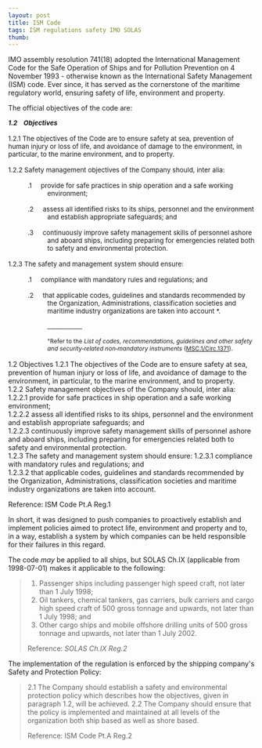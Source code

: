 ```yaml
---
layout: post
title: ISM Code
tags: ISM regulations safety IMO SOLAS
thumb: 
---
```


IMO assembly resolution 741(18) adopted the International Management Code for the Safe Operation of Ships and for Pollution Prevention on 4 November 1993 - otherwise known as the International Safety Management (ISM) code.  Ever since, it has served as the cornerstone of the maritime regulatory world, ensuring safety of life, environment and property.

The official objectives of the code are:
<div style="MARGIN-BOTTOM: 12pt; FONT-SIZE: 10pt; PADDING-LEFT: 0pt; MARGIN-TOP: 0pt; PADDING-RIGHT: 0pt">
         <strong>
            <em>1.2    Objectives</em>
         </strong>
      </div>
      <div style="MARGIN-BOTTOM: 12pt; FONT-SIZE: 10pt; PADDING-LEFT: 0pt; MARGIN-TOP: 0pt; PADDING-RIGHT: 0pt">1.2.1 The objectives of the Code are to ensure safety at sea, prevention of human injury or loss of life, and avoidance of damage to the environment, in particular, to the marine environment, and to property.</div>
      <div style="MARGIN-BOTTOM: 12pt; FONT-SIZE: 10pt; PADDING-LEFT: 0pt; MARGIN-TOP: 0pt; PADDING-RIGHT: 0pt">1.2.2 Safety management objectives of the Company should, inter alia:</div>
      <div style="MARGIN-BOTTOM: 12pt; FONT-SIZE: 10pt; PADDING-LEFT: 60pt; MARGIN-TOP: 0pt; PADDING-RIGHT: 0pt; TEXT-INDENT: -30pt">.1     provide for safe practices in ship operation and a safe working environment;</div>
      <div style="MARGIN-BOTTOM: 12pt; FONT-SIZE: 10pt; PADDING-LEFT: 60pt; MARGIN-TOP: 0pt; PADDING-RIGHT: 0pt; TEXT-INDENT: -30pt">.2     <span style="FONT-SIZE: 10pt">assess all identified risks to its ships, personnel and the environment and establish appropriate safeguards; and</span></div>
      <div style="MARGIN-BOTTOM: 12pt; FONT-SIZE: 10pt; PADDING-LEFT: 60pt; MARGIN-TOP: 0pt; PADDING-RIGHT: 0pt; TEXT-INDENT: -30pt">.3     continuously improve safety management skills of personnel ashore and aboard ships, including preparing for emergencies related both to safety and environmental protection.</div>
      <div style="MARGIN-BOTTOM: 12pt; FONT-SIZE: 10pt; PADDING-LEFT: 0pt; MARGIN-TOP: 0pt; PADDING-RIGHT: 0pt">1.2.3 The safety and management system should ensure:</div>
      <div style="MARGIN-BOTTOM: 12pt; FONT-SIZE: 10pt; PADDING-LEFT: 60pt; MARGIN-TOP: 0pt; PADDING-RIGHT: 0pt; TEXT-INDENT: -30pt">.1     compliance with mandatory rules and regulations; and</div>
      <div style="MARGIN-BOTTOM: 12pt; FONT-SIZE: 10pt; PADDING-LEFT: 60pt; MARGIN-TOP: 0pt; PADDING-RIGHT: 0pt; TEXT-INDENT: -30pt">.2     that applicable codes, guidelines and standards recommended by the Organization, Administrations, classification societies and maritime industry organizations are taken into account *.<br></br><font style="FONT-SIZE: 10pt"><span style="FONT-SIZE: 9pt">_____________<br></br></span><span style="FONT-SIZE: 9pt">"Refer to the <em>List of codes, recommendations, guidelines and other safety and security‑related non‑mandatory instruments</em> (<a href="+winbrowser+nonavigate+search=MSCC1371ACI" title="Click here to navigate to document">MSC.1/Circ.1371</a>).</span><font style="FONT-SIZE: 10pt"></font></font></div>
      
1.2 Objectives
  1.2.1 The objectives of the Code are to ensure safety at sea, prevention of human injury or loss of life, and avoidance of damage to the environment, in particular, to the marine environment, and to property.  
  1.2.2 Safety management objectives of the Company should, inter alia:
    1.2.2.1 provide for safe practices in ship operation and a safe working environment;  
    1.2.2.2     assess all identified risks to its ships, personnel and the environment and establish appropriate safeguards; and  
    1.2.2.3     continuously improve safety management skills of personnel ashore and aboard ships, including preparing for emergencies related both to safety and environmental protection.  
  1.2.3 The safety and management system should ensure:
    1.2.3.1     compliance with mandatory rules and regulations; and  
    1.2.3.2     that applicable codes, guidelines and standards recommended by the Organization, Administrations, classification societies and maritime industry organizations are taken into account.

Reference: ISM Code Pt.A Reg.1


In short, it was designed to push companies to proactively establish and implement policies aimed to protect life, environment and property and to, in a way, establish a system by which companies can be held responsible for their failures in this regard.

The code *may* be applied to all ships, but SOLAS Ch.IX (applicable from 1998-07-01) makes it applicable to the following: 
>1. Passenger ships including passenger high speed craft, not later than 1 July 1998;
>2. Oil tankers, chemical tankers, gas carriers, bulk carriers and cargo high speed craft of 500 gross tonnage and upwards, not later than 1 July 1998; and
>3. Other cargo ships and mobile offshore drilling units of 500 gross tonnage and upwards, not later than 1 July 2002.
>
>Reference: *SOLAS Ch.IX Reg.2*


The implementation of the regulation is enforced by the shipping company's Safety and Protection Policy:
>2.1    The Company should establish a safety and environmental protection policy which describes how the objectives, given in paragraph 1.2, will be achieved.
>2.2    The Company should ensure that the policy is implemented and maintained at all levels of the organization both ship based as well as shore based.
>
>Reference: ISM Code Pt.A Reg.2

